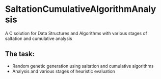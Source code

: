 # SaltationCumulativeAlgorithmAnalysis

<p>A C solution for Data Structures and Algorithms with various stages of saltation and cumulative analysis</p>

<h2>The task: </h2>
<ul>
  <li>Random genetic generation using saltation and cumulative algorithms</li>
  <li>Analysis and various stages of heuristic evaluation</li>
</ul>
